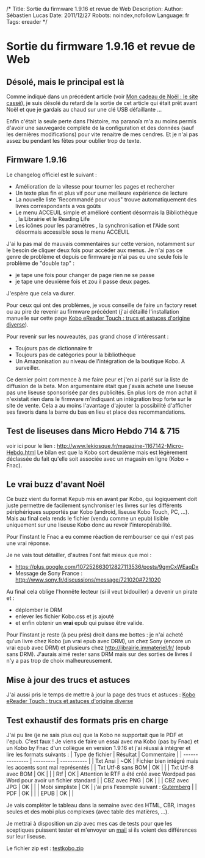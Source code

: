 /*
Title: Sortie du firmware 1.9.16 et revue de Web
Description: 
Author: Sébastien Lucas
Date: 2011/12/27
Robots: noindex,nofollow
Language: fr
Tags: ereader
*/
# Sortie du firmware 1.9.16 et revue de Web

## Désolé, mais le principal est là
Comme indiqué dans un précédent article (voir [Mon cadeau de Noël : le site cassé](/blog/cadeau-noel-site-out)), je suis désolé du retard de la sortie de cet article qui était prêt avant Noël et que je gardais au chaud sur une clé USB défaillante ...

Enfin c'était la seule perte dans l'histoire, ma paranoïa m'a au moins permis d'avoir une sauvegarde complète de la configuration et des données (sauf les dernières modifications) pour vite renaitre de mes cendres. Et je n'ai pas assez bu pendant les fêtes pour oublier trop de texte.

## Firmware 1.9.16

Le changelog officiel est le suivant :
*	Amélioration de la vitesse pour tourner les pages et rechercher
*	Un texte plus fin et plus vif pour une meilleure expérience de lecture
*	La nouvelle liste 'Recommandé pour vous" trouve automatiquement des livres correspondants a vos goûts
*	Le menu ACCEUIL simple et amélioré contient désormais la Bibliothèque , la Librairie et le Reading Life
*	Les icônes pour les paramètres , la synchronisation et l'Aide sont désormais accessible sous le menu ACCEUIL
  
J'ai lu pas mal de mauvais commentaires sur cette version, notamment sur le besoin de cliquer deux fois pour accéder aux menus. Je n'ai pas ce genre de problème et depuis ce firmware je n'ai pas eu une seule fois le problème de "double tap" : 
*	je tape une fois pour changer de page rien ne se passe
*	je tape une deuxième fois et zou il passe deux pages.

J'espère que cela va durer.

Pour ceux qui ont des problèmes, je vous conseille de faire un factory reset ou au pire de revenir au firmware précédent (j'ai détaillé l'installation manuelle sur cette page [Kobo eReader Touch : trucs et astuces d'origine diverse](/blog/kobo-ereader-touch-5)).
  
Pour revenir sur les nouveautés, pas grand chose d'intéressant :
*	Toujours pas de dictionnaire fr
*	Toujours pas de catégories pour la bibliothèque
*	Un Amazonisation au niveau de l'intégration de la boutique Kobo. A surveiller.

Ce dernier point commence à me faire peur et j'en ai parlé sur la liste de diffusion de la beta. Mon argumentaire était que j'avais acheté une liseuse pas une liseuse sponsorisée par des publicités. En plus lors de mon achat il n'existait rien dans le firmware m'indiquant un intégration trop forte sur le site de vente. Cela a au moins l'avantage d'ajouter la possibilité d'afficher ses favoris dans la barre du bas en lieu et place des recommandations.

## Test de liseuses dans Micro Hebdo 714 & 715

voir ici pour le lien : http://www.lekiosque.fr/magazine-1167142-Micro-Hebdo.html
Le bilan est que la Kobo sort deuxième mais est légèrement déclassée du fait qu'elle soit associée avec un magasin en ligne (Kobo + Fnac).

## Le vrai buzz d'avant Noël

Ce buzz vient du format Kepub mis en avant par Kobo, qui logiquement doit juste permettre de facilement synchroniser les livres sur les différents périphériques supportés par Kobo (android, liseuse Kobo Touch, PC, ...). Mais au final cela rends le fichier (vendu comme un epub) lisible uniquement sur une liseuse Kobo donc au revoir l'interopérabilité.

Pour l'instant le Fnac a eu comme réaction de rembourser ce qui n'est pas une vrai réponse.

Je ne vais tout détailler, d'autres l'ont fait mieux que moi : 
*	https://plus.google.com/107252663012827113536/posts/9gmCxWEaqDx
*	Message de Sony France : http://www.sony.fr/discussions/message/721020#721020
  
Au final cela oblige l'honnête lecteur (si il veut bidouiller) a devenir un pirate et : 
*	déplomber le DRM 
*	enlever les fichier Kobo.css et js ajouté
*	et enfin obtenir un **vrai** epub qui puisse être valide.

Pour l'instant je reste (à peu près) droit dans me bottes : je n'ai acheté qu'un livre chez Kobo (un vrai epub avec DRM), un chez Sony (encore un vrai epub avec DRM) et plusieurs chez http://librairie.immateriel.fr/ (epub sans DRM). J'aurais aimé rester sans DRM mais sur des sorties de livres il n'y a pas trop de choix malheureusement.

## Mise à jour des trucs et astuces

J'ai aussi pris le temps de mettre à jour la page des trucs et astuces : [Kobo eReader Touch : trucs et astuces d'origine diverse](/blog/kobo-ereader-touch-5)

## Test exhaustif des formats pris en charge

J'ai pu lire (je ne sais plus ou) que la Kobo ne supportait que le PDF et l'epub. C'est faux !
Je viens de faire un essai avec ma Kobo (pas by Fnac) et un Kobo by Fnac d'un collègue en version 1.9.16 et j'ai réussi à intégrer et lire les formats suivants :
 | Type de fichier    | Résultat | Commentaire                                                                          | 
 | ---------------    | --------- | -----------                                                                          | 
 | Txt Ansi           | ~OK       | Fichier bien intégré mais les accents sont mal représentés                       | 
 | Txt Utf-8 sans BOM | OK        |                                                                                      | 
 | Txt Utf-8 avec BOM | OK        |                                                                                      | 
 | Rtf                | OK        | Attention le RTF a été créé avec Wordpad pas Word pour avoir un fichier standard | 
 | CBZ avec PNG       | OK        |                                                                                      | 
 | CBZ avec JPG       | OK        |                                                                                      | 
 | Mobi simpliste     | OK        | j'ai pris l'exemple suivant : [Gutemberg](http://www.gutenberg.org/ebooks/18262)     | 
 | PDF                | OK        |                                                                                      | 
 | EPUB               | OK        |                                                                                      | 

Je vais compléter le tableau dans la semaine avec des HTML, CBR, images seules et des mobi plus complexes (avec table des matières, ...).

Je mettrai à disposition un zip avec mes cas de tests pour que les sceptiques puissent tester et m'envoyer un [mail](/user/sebastien_lucas) si ils voient des différences sur leur liseuse.

Le fichier zip est : [testkobo.zip](/blog/testkobo.zip)
